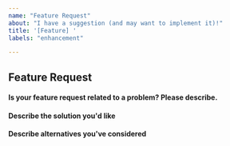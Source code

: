 ```yaml
---
name: "Feature Request"
about: "I have a suggestion (and may want to implement it)!"
title: '[Feature] '
labels: "enhancement"

---
```


<!--
  IMPORTANT:
  If your request is related to a specific package, open the issue in the relevant bucket,
  not here.
  By opening this issue you confirm that you have searched for similar issues/PRs here already.
  Failing to do so will most likely result in closing of this issue without any explanation.
  Incomplete form details below might also result in closing of the issue.
-->

## Feature Request

#### Is your feature request related to a problem? Please describe.
<!-- A clear and concise description of what the problem is. Ex. I have an issue when [...] -->

#### Describe the solution you'd like
<!-- A clear and concise description of what you want to happen. Add any considered drawbacks. -->

#### Describe alternatives you've considered
<!-- A clear and concise description of any alternative solutions or features you've considered. -->
